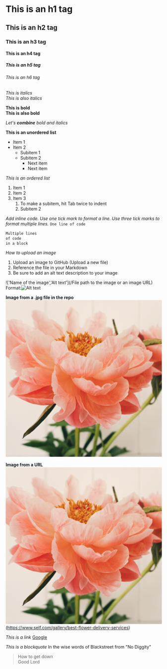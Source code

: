 # This is an h1 tag
## This is an h2 tag
### This is an h3 tag
#### This is an h4 tag
##### This is an h5 tag
###### This is an h6 tag

*This is italics* <br>
_This is also italics_

**This is bold** <br>
__This is also bold__

_Let's **combine** bold and italics_

**This is an unordered list**
* Item 1
* Item 2
  * Subitem 1
  * Subitem 2
    * Next item
    * Next item

*This is an ordered list*
1. Item 1
2. Item 2
3. Item 3
    1. To make a subitem, hit Tab twice to indent
    2. Subitem 2

*Add inline code. Use one tick mark to format a line. Use three tick marks to format multiple lines.*
`
One line of code
`
```
Multiple lines
of code
in a block
```

*How to upload an image* 
1. Upload an image to GitHub (Upload a new file)
2. Reference the file in your Markdown
3. Be sure to add an alt text description to your image

!['Name of the image','Alt text'](/File path to the image or an image URL)
Format:![Alt text](url)

**Image from a .jpg file in the repo**
!['Peony','Peony flower bloom'](/peony.jpg)

**Image from a URL**
!['Peony','Peony flower bloom'](/peony.jpg)
(https://www.self.com/gallery/best-flower-delivery-services)

*This is a link*
[Google](https://www.google.com/)

*This is a blockquote*
In the wise words of Blackstreet from "No Diggity"

> How to get down <br>
> Good Lord
